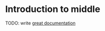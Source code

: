 # Introduction to middle

TODO: write [great documentation](http://jacobian.org/writing/what-to-write/)
